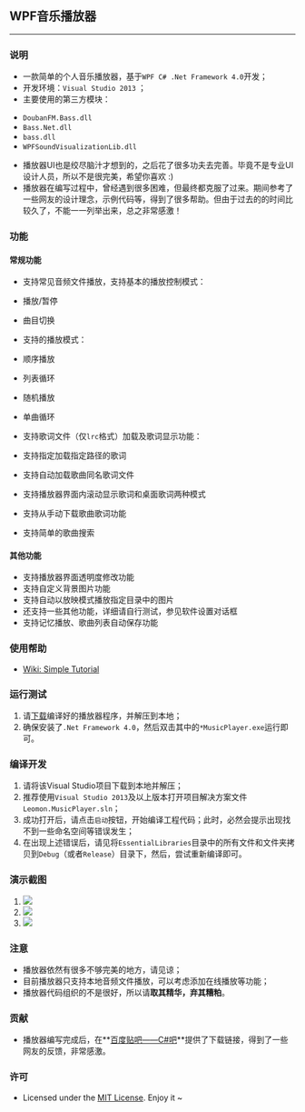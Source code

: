 ## WPF音乐播放器
--------------------------
### 说明
* 一款简单的个人音乐播放器，基于`WPF C# .Net Framework 4.0`开发；
* 开发环境：`Visual Studio 2013` ；
* 主要使用的第三方模块：
 - `DoubanFM.Bass.dll`
 - `Bass.Net.dll`
 - `bass.dll`
 - `WPFSoundVisualizationLib.dll`
* 播放器UI也是绞尽脑汁才想到的，之后花了很多功夫去完善。毕竟不是专业UI设计人员，所以不是很完美，希望你喜欢 :)
* 播放器在编写过程中，曾经遇到很多困难，但最终都克服了过来。期间参考了一些网友的设计理念，示例代码等，得到了很多帮助。但由于过去的的时间比较久了，不能一一列举出来，总之非常感激！

### 功能
#### 常规功能
- 支持常见音频文件播放，支持基本的播放控制模式：
 - 播放/暂停
 - 曲目切换
 
- 支持的播放模式：
 - 顺序播放
 - 列表循环
 - 随机播放
 - 单曲循环
 
- 支持歌词文件（仅`lrc`格式）加载及歌词显示功能：
 - 支持指定加载指定路径的歌词
 - 支持自动加载歌曲同名歌词文件
 - 支持播放器界面内滚动显示歌词和桌面歌词两种模式
 
- 支持从手动下载歌曲歌词功能
- 支持简单的歌曲搜索

#### 其他功能
- 支持播放器界面透明度修改功能
- 支持自定义背景图片功能
- 支持自动以放映模式播放指定目录中的图片
- 还支持一些其他功能，详细请自行测试，参见软件设置对话框
- 支持记忆播放、歌曲列表自动保存功能

### 使用帮助
- [Wiki: Simple Tutorial](https://github.com/ChrisLeeGit/wpf-music-player/wiki/Simple-Tutorial)

### 运行测试
1. 请[下载](https://github.com/ChrisLeeGit/wpf-music-player/releases)编译好的播放器程序，并解压到本地；
2. 确保安装了`.Net Framework 4.0`，然后双击其中的`*MusicPlayer.exe`运行即可。

### 编译开发
1. 请将该Visual Studio项目下载到本地并解压；
2. 推荐使用`Visual Studio 2013`及以上版本打开项目解决方案文件`Leomon.MusicPlayer.sln`；
3. 成功打开后，请点击`启动`按钮，开始编译工程代码；此时，必然会提示出现找不到一些命名空间等错误发生；
4. 在出现上述错误后，请见将`EssentialLibraries`目录中的所有文件和文件夹拷贝到`Debug`（或者`Release`）目录下，然后，尝试重新编译即可。

### 演示截图
1. ![](https://raw.githubusercontent.com/ChrisLeeGit/wpf-music-player/master/ScreenShots/1.png)
2. ![](https://raw.githubusercontent.com/ChrisLeeGit/wpf-music-player/master/ScreenShots/2.png)
3. ![](https://raw.githubusercontent.com/ChrisLeeGit/wpf-music-player/master/ScreenShots/3.png)


### 注意
- 播放器依然有很多不够完美的地方，请见谅；
- 目前播放器只支持本地音频文件播放，可以考虑添加在线播放等功能；
- 播放器代码组织的不是很好，所以请**取其精华，弃其糟粕**。

### 贡献
- 播放器编写完成后，在**[百度贴吧——C#吧](http://tieba.baidu.com/f?kw=c%23)**提供了下载链接，得到了一些网友的反馈，非常感激。

### 许可
- Licensed under the [MIT License](./LICENSE.md). Enjoy it ~
